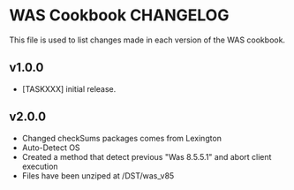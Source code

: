 WAS Cookbook CHANGELOG
=============================
This file is used to list changes made in each version of the WAS cookbook.

v1.0.0
------
- [TASKXXX] initial release.

v2.0.0
------
- Changed checkSums packages comes from Lexington
- Auto-Detect OS
- Created a method that detect previous "Was 8.5.5.1" and abort client execution 
- Files have been unziped at /DST/was_v85

